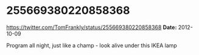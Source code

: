 # 255669380220858368
https://twitter.com/TomFrankly/status/255669380220858368
**Date:** 2012-10-09

Program all night, just like a champ - look alive under this IKEA lamp
